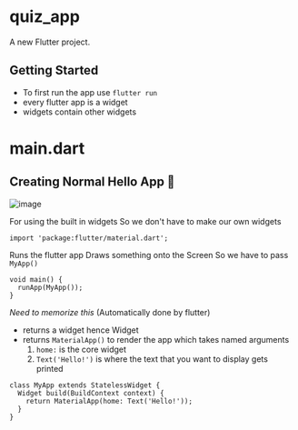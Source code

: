 # quiz_app

A new Flutter project.

## Getting Started
- To first run the app use `flutter run`
- every flutter app is a widget
- widgets contain other widgets

# main.dart
## Creating Normal Hello App 🍍
![image](https://user-images.githubusercontent.com/47095611/112745594-41322000-8fc7-11eb-9159-fc711cecb4f4.png)

For using the built in widgets
So we don't have to make our own widgets
```
import 'package:flutter/material.dart';
```

Runs the flutter app
Draws something onto the Screen
So we have to pass `MyApp()`
```
void main() {
  runApp(MyApp());
}
```

*Need to memorize this* (Automatically done by flutter) <br>
- returns a widget hence Widget <br>
- returns `MaterialApp()` to render the app which takes named arguments
  1. `home:` is the core widget
  2. `Text('Hello!')` is where the text that you want to display gets printed
```
class MyApp extends StatelessWidget {  
  Widget build(BuildContext context) {
    return MaterialApp(home: Text('Hello!'));
  }
}
```
